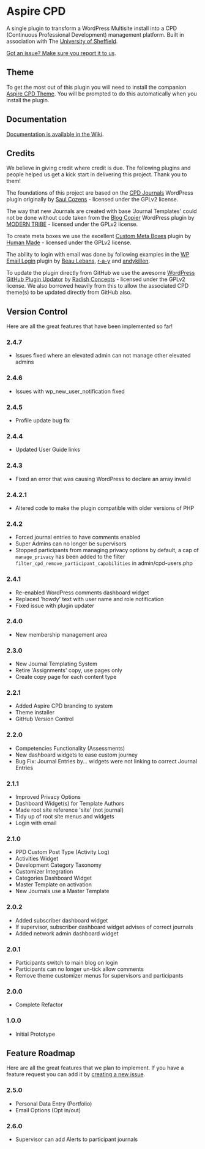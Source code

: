 # Aspire CPD

A single plugin to transform a WordPress Multisite install into a CPD (Continuous Professional Development) management platform. Built in association with The [University of Sheffield](http://www.sheffield.ac.uk/).

[Got an issue? Make sure you report it to us](https://github.com/mkdo/cpd/issues).

## Theme

To get the most out of this plugin you will need to install the companion [Aspire CPD Theme](https://github.com/mkdo/aspire-cpd). You will be prompted to do this automatically when you install the plugin.

## Documentation

[Documentation is available in the Wiki](https://github.com/mkdo/cpd/wiki).

## Credits

We believe in giving credit where credit is due. The following plugins and people helped us get a kick start in delivering this project. Thank you to them!

The foundations of this project are based on the [CPD Journals](http://wordpress.org/plugins/cpd-journals/) WordPress plugin originally by [Saul Cozens](http://saulcozens.co.uk) - licensed under the GPLv2 license.

The way that new Journals are created with base 'Journal Templates' could not be done without code taken from the [Blog Copier](https://wordpress.org/plugins/blog-copier) WordPress plugin by [MODERN TRIBE](https://tri.be/) - licensed under the GPLv2 license.

To create meta boxes we use the excellent [Custom Meta Boxes](https://github.com/humanmade/Custom-Meta-Boxes) plugin by [Human Made](https://hmn.md/) - licensed under the GPLv2 license.

The ability to login with email was done by following examples in the [WP Email Login](https://wordpress.org/plugins/wp-email-login/) plugin by [Beau Lebans](https://profiles.wordpress.org/beaulebens/), [r-a-y](https://profiles.wordpress.org/r-a-y/) and [andykillen](https://profiles.wordpress.org/andykillen/).

To update the plugin directly from GitHub we use the awesome [WordPress GitHub Plugin Updator](https://github.com/radishconcepts/WordPress-GitHub-Plugin-Updater) by [Radish Concepts](http://www.radishconcepts.com/) - licensed under the GPLv2 license. We also borrowed heavily from this to allow the associated CPD theme(s) to be updated directly from GitHub also.

## Version Control

Here are all the great features that have been implemented so far!

### 2.4.7
- Issues fixed where an elevated admin can not manage other elevated admins

### 2.4.6
- Issues with wp_new_user_notification fixed

### 2.4.5
- Profile update bug fix

### 2.4.4
- Updated User Guide links

### 2.4.3
- Fixed an error that was causing WordPress to declare an array invalid

### 2.4.2.1
- Altered code to make the plugin compatible with older versions of PHP

### 2.4.2

- Forced journal entries to have comments enabled
- Super Admins can no longer be supervisors
- Stopped participants from managing privacy options by default, a cap of `manage_privacy` has been added to the filter `filter_cpd_remove_participant_capabilities` in admin/cpd-users.php

### 2.4.1

- Re-enabled WordPress comments dashboard widget
- Replaced 'howdy' text with user name and role notification
- Fixed issue with plugin updater

### 2.4.0

- New membership management area

### 2.3.0

- New Journal Templating System
- Retire 'Assignments' copy, use pages only
- Create copy page for each content type

### 2.2.1

- Added Aspire CPD branding to system
- Theme installer
- GitHub Version Control

### 2.2.0

- Competencies Functionality (Assessments)
- New dashboard widgets to ease custom journey
- Bug Fix: Journal Entries by... widgets were not linking to correct Journal Entries

### 2.1.1

- Improved Privacy Options
- Dashboard Widget(s) for Template Authors
- Made root site reference 'site' (not journal)
- Tidy up of root site menus and widgets
- Login with email

### 2.1.0

- PPD Custom Post Type (Activity Log)
- Activities Widget
- Development Category Taxonomy
- Customizer Integration
- Categories Dashboard Widget
- Master Template on activation
- New Journals use a Master Template

### 2.0.2

- Added subscriber dashboard widget
- If supervisor, subscriber dashboard widget advises of correct journals
- Added network admin dashboard widget

### 2.0.1

- Participants switch to main blog on login
- Participants can no longer un-tick allow comments
- Remove theme customizer menus for supervisors and participants

### 2.0.0

- Complete Refactor

### 1.0.0

- Initial Prototype

## Feature Roadmap

Here are all the great features that we plan to implement. If you have a feature request you can add it by [creating a new issue](https://github.com/mkdo/cpd/issues).

### 2.5.0

- Personal Data Entry (Portfolio)
- Email Options (Opt in/out)

### 2.6.0

- Supervisor can add Alerts to participant journals
